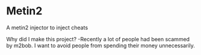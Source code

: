 # Metin2
A metin2 injector to inject cheats


Why did I make this project?
-Recently a lot of people had been scammed by m2bob. I want to avoid people from spending their money unnecessarily.
